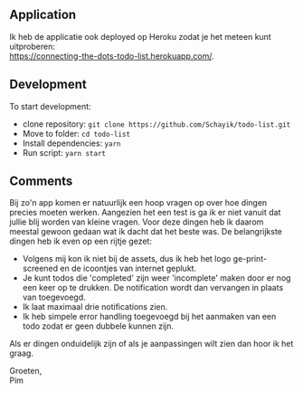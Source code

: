 
## Application
Ik heb de applicatie ook deployed op Heroku zodat je het meteen kunt uitproberen:  
https://connecting-the-dots-todo-list.herokuapp.com/.

## Development
To start development:
* clone repository: `git clone https://github.com/Schayik/todo-list.git`  
* Move to folder: `cd todo-list`  
* Install dependencies: `yarn`  
* Run script: `yarn start`

## Comments
Bij zo'n app komen er natuurlijk een hoop vragen op over hoe dingen precies moeten werken. Aangezien het een test is ga ik er niet vanuit dat jullie blij worden van kleine vragen. Voor deze dingen heb ik daarom meestal gewoon gedaan wat ik dacht dat het beste was. De belangrijkste dingen heb ik even op een rijtje gezet:

* Volgens mij kon ik niet bij de assets, dus ik heb het logo ge-print-screened en de icoontjes van internet geplukt.
* Je kunt todos die 'completed' zijn weer 'incomplete' maken door er nog een keer op te drukken. De notification wordt dan vervangen in plaats van toegevoegd.
* Ik laat maximaal drie notifications zien.
* Ik heb simpele error handling toegevoegd bij het aanmaken van een todo zodat er geen dubbele kunnen zijn.

Als er dingen onduidelijk zijn of als je aanpassingen wilt zien dan hoor ik het graag.

Groeten,  
Pim
